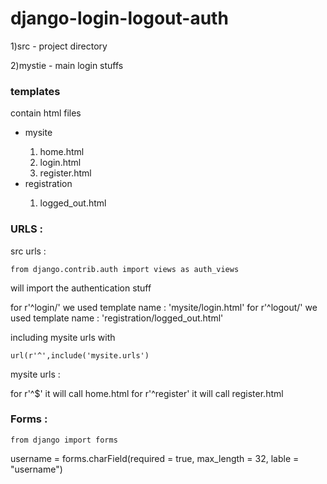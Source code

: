 # django-login-logout-auth

1)src - project directory <br>

2)mystie - main login stuffs

### templates
 contain html files
 <ul>
  <li>mysite</li>
  <ol>
    <li>home.html</li>
    <li>login.html</li>
    <li>register.html</li>
  </ol>
  <li>registration</li>
  <ol>
    <li>logged_out.html</html>
  </ol>
  
 </ul>
 
 ### URLS :
src urls :
   ```
   from django.contrib.auth import views as auth_views
   ```
   will import the authentication stuff
   
   for r'^login/' we used template name : 'mysite/login.html'
   for r'^logout/' we used template name : 'registration/logged_out.html'
   
   including mysite urls with
   ```
   url(r'^',include('mysite.urls')
   ```
   
mysite urls :

 for r'^$' it will call home.html
 for r'^register' it will call register.html

### Forms :

```
from django import forms
```
username = forms.charField(required = true, max_length = 32, lable = "username")


   

 
 
